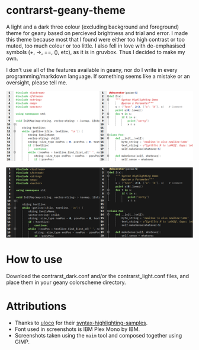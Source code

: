 # contrarst-geany-theme
A light and a dark three colour (excluding background and foreground)
theme for geany based on percieved brightness and trial and error.
I made this theme because most that I found were either too high contrast
or too muted, too much colour or too little. I also fell in love with
de-emphasised symbols (+, ->, ==, (), etc), as it is in gruvbox.
Thus I decided to make my own.

I don't use all of the features available in geany, nor do I write
in every programming/markdown language. If something seems like a mistake
or an oversight, please tell me.

![Light screenshots](light_screenshots.png)

![Dark screenshots](dark_screenshots.png)

# How to use
Download the contrarst_dark.conf and/or the contrarst_light.conf files,
and place them in your geany colorscheme directory.

# Attributions
- Thanks to [uloco](https://github.com/uloco) for their
[syntax-highlighting-samples](https://github.com/uloco/syntax-highlighting-samples).
- Font used in screenshots is IBM Plex Mono by IBM.
- Screenshots taken using the `maim` tool and composed together using GIMP.
